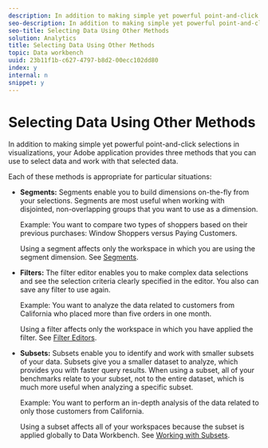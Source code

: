 ```yaml
---
description: In addition to making simple yet powerful point-and-click selections in visualizations, your Adobe application provides three methods that you can use to select data and work with that selected data.
seo-description: In addition to making simple yet powerful point-and-click selections in visualizations, your Adobe application provides three methods that you can use to select data and work with that selected data.
seo-title: Selecting Data Using Other Methods
solution: Analytics
title: Selecting Data Using Other Methods
topic: Data workbench
uuid: 23b11f1b-c627-4797-b8d2-00ecc102dd80
index: y
internal: n
snippet: y
---
```


# Selecting Data Using Other Methods

In addition to making simple yet powerful point-and-click selections in visualizations, your Adobe application provides three methods that you can use to select data and work with that selected data.

Each of these methods is appropriate for particular situations:

* **Segments:** Segments enable you to build dimensions on-the-fly from your selections. Segments are most useful when working with disjointed, non-overlapping groups that you want to use as a dimension.

  Example: You want to compare two types of shoppers based on their previous purchases: Window Shoppers versus Paying Customers.

  Using a segment affects only the workspace in which you are using the segment dimension. See [Segments](../../c_analysis_vis/c_seg/c_seg.md#concept_71A333E5C7334E0489C76FCA95862FBC). 

* **Filters:** The filter editor enables you to make complex data selections and see the selection criteria clearly specified in the editor. You also can save any filter to use again.

  Example: You want to analyze the data related to customers from California who placed more than five orders in one month.

  Using a filter affects only the workspace in which you have applied the filter. See [Filter Editors](../../c_analysis_vis/c_filter_editors/c_filter_editors.md#concept_2F343ECBED8240F18B0C1F1ECCEF11E3). 

* **Subsets:** Subsets enable you to identify and work with smaller subsets of your data. Subsets give you a smaller dataset to analyze, which provides you with faster query results. When using a subset, all of your benchmarks relate to your subset, not to the entire dataset, which is much more useful when analyzing a specific subset.

  Example: You want to perform an in-depth analysis of the data related to only those customers from California.

  Using a subset affects all of your workspaces because the subset is applied globally to Data Workbench. See [Working with Subsets](../../c_vis/c_wk_subsets/c_wk_subsets.md#concept_43809322B6374D5CB2536630A13E943B).

